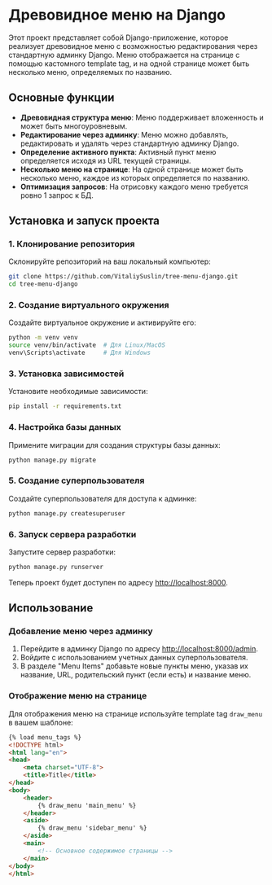 # Древовидное меню на Django

Этот проект представляет собой Django-приложение, которое реализует древовидное меню с возможностью редактирования через стандартную админку Django. Меню отображается на странице с помощью кастомного template tag, и на одной странице может быть несколько меню, определяемых по названию.

## Основные функции

- **Древовидная структура меню**: Меню поддерживает вложенность и может быть многоуровневым.
- **Редактирование через админку**: Меню можно добавлять, редактировать и удалять через стандартную админку Django.
- **Определение активного пункта**: Активный пункт меню определяется исходя из URL текущей страницы.
- **Несколько меню на странице**: На одной странице может быть несколько меню, каждое из которых определяется по названию.
- **Оптимизация запросов**: На отрисовку каждого меню требуется ровно 1 запрос к БД.

## Установка и запуск проекта

### 1. Клонирование репозитория

Склонируйте репозиторий на ваш локальный компьютер:

```bash
git clone https://github.com/VitaliySuslin/tree-menu-django.git
cd tree-menu-django
```

### 2. Создание виртуального окружения

Создайте виртуальное окружение и активируйте его:

```bash
python -m venv venv
source venv/bin/activate  # Для Linux/MacOS
venv\Scripts\activate     # Для Windows
```

### 3. Установка зависимостей

Установите необходимые зависимости:

```bash
pip install -r requirements.txt
```

### 4. Настройка базы данных

Примените миграции для создания структуры базы данных:

```bash
python manage.py migrate
```

### 5. Создание суперпользователя

Создайте суперпользователя для доступа к админке:

```bash
python manage.py createsuperuser
```

### 6. Запуск сервера разработки

Запустите сервер разработки:

```bash
python manage.py runserver
```

Теперь проект будет доступен по адресу [http://localhost:8000](http://localhost:8000).

## Использование

### Добавление меню через админку

1. Перейдите в админку Django по адресу [http://localhost:8000/admin](http://localhost:8000/admin).
2. Войдите с использованием учетных данных суперпользователя.
3. В разделе "Menu Items" добавьте новые пункты меню, указав их название, URL, родительский пункт (если есть) и название меню.

### Отображение меню на странице

Для отображения меню на странице используйте template tag `draw_menu` в вашем шаблоне:

```html
{% load menu_tags %}
<!DOCTYPE html>
<html lang="en">
<head>
    <meta charset="UTF-8">
    <title>Title</title>
</head>
<body>
    <header>
        {% draw_menu 'main_menu' %}
    </header>
    <aside>
        {% draw_menu 'sidebar_menu' %}
    </aside>
    <main>
        <!-- Основное содержимое страницы -->
    </main>
</body>
</html>
```
